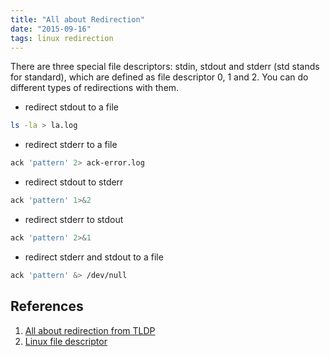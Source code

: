 ```yaml
---
title: "All about Redirection"
date: "2015-09-16"
tags: linux redirection
---
```


There are three special file descriptors: stdin, stdout and stderr (std stands
for standard), which are defined as file descriptor 0, 1 and 2. You can do
different types of redirections with them.

* redirect stdout to a file

```bash
ls -la > la.log
```

* redirect stderr to a file

```bash
ack 'pattern' 2> ack-error.log
```

* redirect stdout to stderr

```bash
ack 'pattern' 1>&2
```

* redirect stderr to stdout

```bash
ack 'pattern' 2>&1
```

* redirect stderr and stdout to a file

```bash
ack 'pattern' &> /dev/null
```

## References

1. [All about redirection from TLDP](http://tldp.org/HOWTO/Bash-Prog-Intro-HOWTO-3.html)
2. [Linux file descriptor](http://stackoverflow.com/questions/22367920/is-it-possible-that-linux-file-descriptor-0-1-2-not-for-stdin-stdout-and-stderr)

